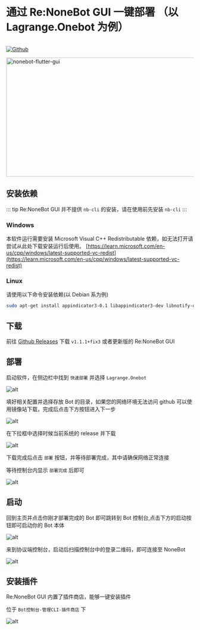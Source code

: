 # 通过 Re:NoneBot GUI 一键部署 （以 Lagrange.Onebot 为例）

<p style="display: inline-flex">
  <a href="https://github.com/NonebotGUI/nonebot-flutter-gui">
    <img src="https://img.shields.io/badge/Github-black?logo=Github" style="margin-right: 5px" alt="Github" />
  </a>
</p>
  <img src="https://socialify.git.ci/NoneBotGUI/nonebot-flutter-gui/image?description=1&descriptionEditable=%E2%9C%A8%E6%96%B0%E4%B8%80%E4%BB%A3Nonebot%E5%9B%BE%E5%BD%A2%E5%8C%96%E7%95%8C%E9%9D%A2%E2%9C%A8&font=Jost&language=1&logo=https%3A%2F%2Fnbgui.top%2Fimage%2Ficon.png&name=1&owner=1&pattern=Plus&stargazers=1&theme=Auto" alt="nonebot-flutter-gui" width="640" height="320" />


## 安装依赖

::: tip
Re:NoneBot GUI 并不提供 `nb-cli` 的安装，请在使用前先安装 `nb-cli`
:::

### Windows

本软件运行需要安装 Microsoft Visual C++ Redistributable 依赖，如无法打开请尝试从此处下载安装运行后使用。
[https://learn.microsoft.com/en-us/cpp/windows/latest-supported-vc-redist](https://learn.microsoft.com/en-us/cpp/windows/latest-supported-vc-redist)

### Linux

请使用以下命令安装依赖(以 Debian 系为例)

```bash
sudo apt-get install appindicator3-0.1 libappindicator3-dev libnotify-dev
```


## 下载

前往 [Github Releases](https://github.com/NonebotGUI/nonebot-flutter-gui/releases) 下载 `v1.1.1+fix3` 或者更新版的 Re:NoneBot GUI


## 部署

启动软件，在侧边栏中找到 `快速部署` 并选择 `Lagrange.Onebot`

![alt](/images/before/nbgui_fastdeploy.png)

填好相关配置并选择存放 Bot 的目录，如果您的网络环境无法访问 github 可以使用镜像站下载，完成后点击下方按钮进入下一步

![alt](/images/before/nbgui_fastdeploy2.png)

在下拉框中选择时候当前系统的 release 并下载

![alt](/images/before/nbgui_fastdeploy3.png)

下载完成后点击 `部署` 按钮，并等待部署完成，其中请确保网络正常连接

等待控制台内显示 `部署完成` 后即可

![alt](/images/before/nbgui_fastdeploy4.png)


## 启动

回到主页并点击你刚才部署完成的 Bot 即可跳转到 Bot 控制台,点击下方的启动按钮即可启动你的 Bot 本体

![alt](/images/before/nbgui_fastdeploy5.webp)

来到协议端控制台，启动后扫描控制台中的登录二维码，即可连接至 NoneBot

![alt](/images/before/nbgui_fastdeploy6.png)


## 安装插件

Re:NoneBot GUI 内置了插件商店，能够一键安装插件

位于 `Bot控制台-管理CLI-插件商店` 下

![alt](/images/before/nbgui_store.webp)
